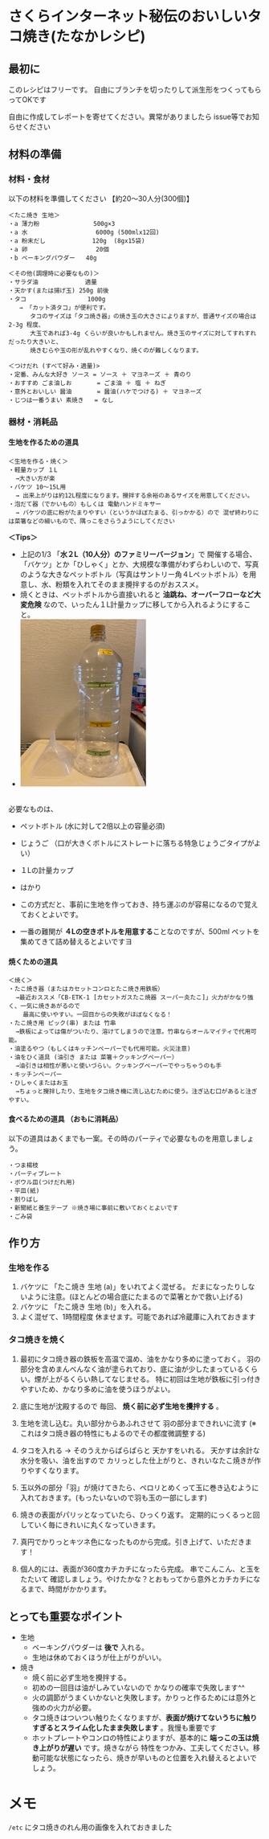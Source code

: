 
# さくらインターネット秘伝のおいしいタコ焼き(たなかレシピ)

## 最初に

このレシピはフリーです。
自由にブランチを切ったりして派生形をつくってもらってOKです

自由に作成してレポートを寄せてください。異常がありましたら issue等でお知らせください

## 材料の準備

### 材料・食材
以下の材料を準備してください
【約20～30人分(300個)】

```
＜たこ焼き 生地＞
・a 薄力粉               500g×3
・a 水                   6000g (500mlx12回)
・a 粉末だし             120g  (8gx15袋)
・a 卵                   20個
・b ベーキングパウダー   40g
```
```
＜その他(調理時に必要なもの)＞
・サラダ油             適量
・天かす(または揚げ玉) 250g 前後
・タコ                 1000g
   → 「カット済タコ」が便利です。
      タコのサイズは「タコ焼き器」の焼き玉の大きさによりますが、普通サイズの場合は2-3g 程度、
      大玉であれば3-4g くらいが良いかもしれません。焼き玉のサイズに対してすれすれだったり大きいと、
      焼きむらや玉の形が乱れやすくなり、焼くのが難しくなります。
```
```
＜つけだれ (すべて好み・適量)>
・定番、みんな大好き ソース = ソース ＋ マヨネーズ ＋ 青のり
・おすすめ ごま油しお       = ごま油 ＋ 塩 ＋ ねぎ
・意外とおいしい 醤油       = 醤油(ハケでつける) ＋ マヨネーズ
・じつは一番うまい 素焼き   = なし
```

### 器材・消耗品

#### 生地を作るための道具
```
＜生地を作る・焼く＞
・軽量カップ １L
  →大きい方が楽
・バケツ 10～15L用
  → 出来上がりは約12L程度になります。攪拌する余裕のあるサイズを用意してください。
・泡だて器（でかいもの）もしくは 電動ハンドミキサー
  → バケツの底に粉がたまりやすい（というかほぼたまる、引っかかる）ので 混ぜ終わりには菜箸などの細いもので、隅っこをさらうようにしてください
```

**＜Tips＞**
- 上記の1/3 「**水２L（10人分）のファミリーバージョン**」で 開催する場合、「バケツ」とか「ひしゃく」とか、大規模な準備がわずらわしいので、写真のような大きなペットボトル（写真はサントリー角４Lペットボトル）を用意し、水、粉類を入れてそのまま攪拌するのがおススメ。
- 焼くときは、ペットボトルから直接いれると **油跳ね、オーバーフローなど大変危険** なので、いったん１L計量カップに移してから入れるようにすること。
- <img width="250" alt="サントリー角 ４Lペットボトル" src="4lbtl.jpg">
<br />
必要なものは、

  - ペットボトル (水に対して2倍以上の容量必須)
  - じょうご （口が大きくボトルにストレートに落ちる特急じょうごタイプがよい）
  - １Lの計量カップ
  - はかり

- この方式だと、事前に生地を作っておき、持ち運ぶのが容易になるので覚えておくとよいです。
- 一番の難関が **４Lの空きボトルを用意する**ことなのですが、500ml ペットを集めてきて詰め替えるとよいですヨ


#### 焼くための道具
```
＜焼く＞
・たこ焼き器（またはカセットコンロとたこ焼き用鉄板）
  →最近おススメ「CB-ETK-1 [カセットガスたこ焼器 スーパー炎たこ]」火力がかなり強く、一気に焼きあがるので
    最高に使いやすい。一回目からの失敗がほぼなくなる！
・たこ焼き用 ピック(串) または 竹串
  →鉄板によっては傷がついたり、溶けてしまうので注意。竹串ならオールマイティで代用可能。
・油塗るやつ（もしくはキッチンペーパーでも代用可能。火災注意)
・油をひく道具 (油引き または 菜箸＋クッキングペーパー）
  →油引きは相性が悪いと使いづらい。クッキングペーパーでやっちゃうのも手
・キッチンペーパー
・ひしゃくまたはお玉
  →ちょっと攪拌したり、生地をタコ焼き機に流し込むために使う。注ぎ込む口があると注ぎやすい。
```
#### 食べるための道具 （おもに消耗品）
以下の道具はあくまでも一案。その時のパーティで必要なものを用意しましょう。
```
・つま楊枝
・パーティプレート
・ボウル皿(つけだれ用)
・平皿(紙)
・割りばし
・新聞紙と養生テープ ※焼き場に事前に敷いておくとよいです
・ごみ袋
```

## 作り方

### 生地を作る

1. バケツに 「たこ焼き 生地 (a)」をいれてよく混ぜる。 だまになったりしないように注意。(ほとんどの場合底にたまるので菜箸とかで救い上げる)
2. バケツに 「たこ焼き 生地 (b)」を入れる。
3. よく混ぜて、1時間程度 休ませます。可能であれば冷蔵庫に入れておきます

### タコ焼きを焼く


1. 最初にタコ焼き器の鉄板を高温で温め、油をかなり多めに塗っておく。 羽の部分を含めまんべんなく油が塗られており、底に油が少したまっているくらい。煙が上がるくらい熱してなじませる。 特に初回は生地が鉄板に引っ付きやすいため、かなり多めに油を使うほうがよい。

2. 底に生地が沈殿するので 毎回、 **焼く前に必ず生地を攪拌する** 。

3. 生地を流し込む。丸い部分からあふれさせて 羽の部分まできれいに流す (※これはタコ焼き器の特性にもよるのでその都度微調整する)

4. タコを入れる → そのうえからぱらぱらと 天かすをいれる。
天かすは余計な水分を吸い、油を出すので カリっとした仕上がりと、きれいなたこ焼きが作りやすくなります。

5. 玉以外の部分「羽」が焼けてきたら、ペロリとめくって玉に巻き込むように入れておきます。(もったいないので羽も玉の一部にします)

6. 焼きの表面がパリッとなっていたら、ひっくり返す。
定期的にっくるっと回していく毎にきれいに丸くなっていきます。

7. 真円でかりっとキツネ色になったものから完成。引き上げて、いただきます！

8. 個人的には、表面が360度カチカチになったら完成。
   串でこんこん、と玉をたたいて 確認しましょう。やけたかな？とおもってから意外とカチカチになるまで、時間がかかります。

## とっても重要なポイント

* 生地
  * ベーキングパウダーは **後で** 入れる。
  * 生地は休めておくほうが仕上がりがいい。
* 焼き
  * 焼く前に必ず生地を攪拌する。
  * 初めの一回目は油がしみていないので かなりの確率で失敗します^^
  * 火の調節がうまくいかないと失敗します。かりっと作るためには意外と強めの火力が必要。
  * タコ焼きはついつい触りたくなりますが、**表面が焼けてないうちに触りすぎるとスライム化したまま失敗します** 。我慢も重要です
  * ホットプレートやコンロの特性によりますが、基本的に **端っこの玉は焼き上がりが遅い** です。焼きながら 特性をつかみ、工夫してください。移動可能な状態になったら、焼きが早いものと位置を入れ替えるとよいでしょう。


# メモ

`/etc` にタコ焼きのれん用の画像を入れておきました
